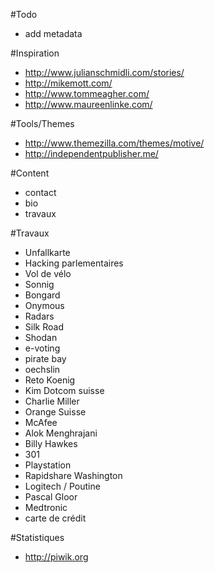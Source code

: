 #Todo
- add metadata

#Inspiration
- http://www.julianschmidli.com/stories/
- http://mikemott.com/
- http://www.tommeagher.com/
- http://www.maureenlinke.com/

#Tools/Themes
- http://www.themezilla.com/themes/motive/
- http://independentpublisher.me/

#Content
- contact 
- bio
- travaux

#Travaux
- Unfallkarte
- Hacking parlementaires
- Vol de vélo
- Sonnig
- Bongard
- Onymous
- Radars
- Silk Road
- Shodan
- e-voting
- pirate bay
- oechslin
- Reto Koenig 
- Kim Dotcom suisse
- Charlie Miller
- Orange Suisse
- McAfee
- Alok Menghrajani 
- Billy Hawkes
- 301
- Playstation
- Rapidshare Washington
- Logitech / Poutine
- Pascal Gloor
- Medtronic
- carte de crédit

#Statistiques
- http://piwik.org
